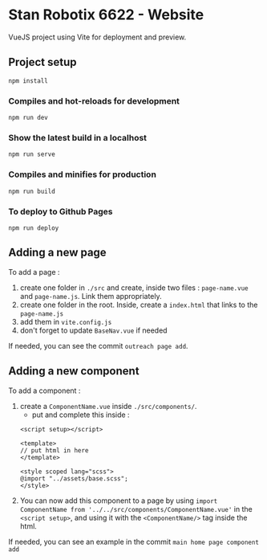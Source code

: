 # Stan Robotix 6622 - Website

VueJS project using Vite for deployment and preview.

## Project setup

```
npm install
```

### Compiles and hot-reloads for development

```
npm run dev
```

### Show the latest build in a localhost

```
npm run serve
```

### Compiles and minifies for production

```
npm run build
```

### To deploy to Github Pages

```
npm run deploy
```

## Adding a new page

To add a page :

1. create one folder in `./src` and create, inside two files : `page-name.vue` and `page-name.js`. Link them appropriately.
2. create one folder in the root. Inside, create a `index.html` that links to the `page-name.js`
3. add them in `vite.config.js`
4. don't forget to update `BaseNav.vue` if needed

If needed, you can see the commit `outreach page add`.

## Adding a new component

To add a component :

1. create a `ComponentName.vue` inside `./src/components/`.
   - put and complete this inside :
    ```
    <script setup></script>

    <template>
    // put html in here
    </template>

    <style scoped lang="scss">
    @import "../assets/base.scss";
    </style>
    ```
2. You can now add this component to a page by using `import ComponentName from '../../src/components/ComponentName.vue'` in the `<script setup>`, and using it with the `<ComponentName/>` tag inside the html.

If needed, you can see an example in the commit `main home page component add`



